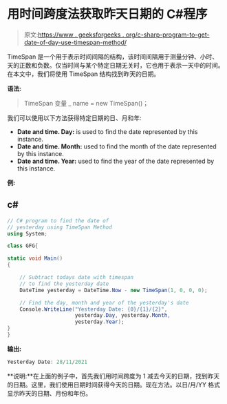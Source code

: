 # 用时间跨度法获取昨天日期的 C#程序

> 原文:[https://www . geeksforgeeks . org/c-sharp-program-to-get-date-of-day-use-timespan-method/](https://www.geeksforgeeks.org/c-sharp-program-to-get-the-date-of-yesterday-using-timespan-method/)

TimeSpan 是一个用于表示时间间隔的结构，该时间间隔用于测量分钟、小时、天的正数和负数。仅当时间与某个特定日期无关时，它也用于表示一天中的时间。在本文中，我们将使用 TimeSpan 结构找到昨天的日期。

**语法:**

> TimeSpan 变量 _ name = new TimeSpan()；

我们可以使用以下方法获得特定日期的日、月和年:

*   **Date and time. Day:** is used to find the date represented by this instance.
*   **Date and time. Month:** used to find the month of the date represented by this instance.
*   **Date and time. Year:** used to find the year of the date represented by this instance.

**例:**

## c#

```cs
// C# program to find the date of 
// yesterday using TimeSpan Method
using System;

class GFG{

static void Main()
{

    // Subtract todays date with timespan
    // to find the yesterday date
    DateTime yesterday = DateTime.Now - new TimeSpan(1, 0, 0, 0);

    // Find the day, month and year of the yesterday's date
    Console.WriteLine("Yesterday Date: {0}/{1}/{2}",
                      yesterday.Day, yesterday.Month, 
                      yesterday.Year);
}
}
```

**输出:**

```cs
Yesterday Date: 28/11/2021
```

**说明:**在上面的例子中，首先我们用时间跨度为 1 减去今天的日期，找到昨天的日期。这里，我们使用日期时间获得今天的日期。现在方法。以日/月/YY 格式显示昨天的日期、月份和年份。